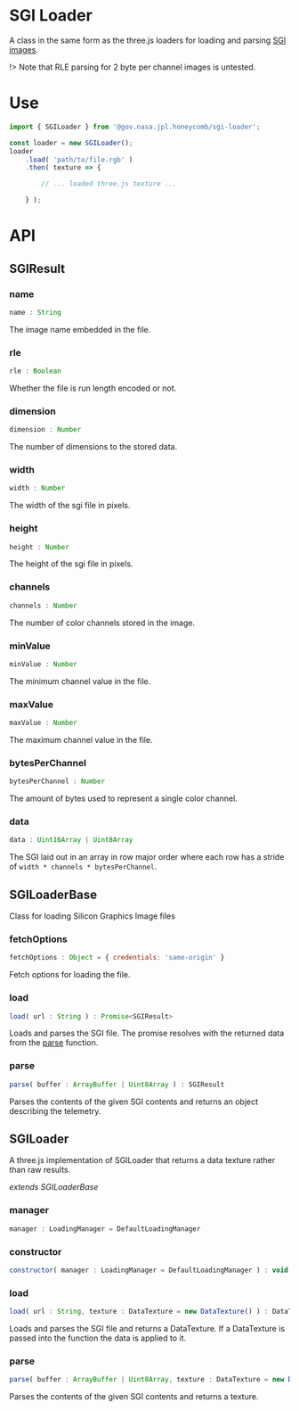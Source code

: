 # SGI Loader

A class in the same form as the three.js loaders for loading and parsing [SGI images](http://paulbourke.net/dataformats/sgirgb/).

!> Note that RLE parsing for 2 byte per channel images is untested.

<!--{example sgi-loader.js}-->
<!--{package-dependencies ./package.json}-->

# Use

```js
import { SGILoader } from '@gov.nasa.jpl.honeycomb/sgi-loader';

const loader = new SGILoader();
loader
    .load( 'path/to/file.rgb' )
    .then( texture => {

        // ... loaded three.js texture ...

    } );
```

# API

<!-- START_AUTOGENERATED_DOCS -->
## SGIResult

### name<a name="SGIResult#name"></a>

```js
name : String
```


The image name embedded in the file.


### rle<a name="SGIResult#rle"></a>

```js
rle : Boolean
```


Whether the file is run length encoded or not.


### dimension<a name="SGIResult#dimension"></a>

```js
dimension : Number
```


The number of dimensions to the stored data.


### width<a name="SGIResult#width"></a>

```js
width : Number
```


The width of the sgi file in pixels.


### height<a name="SGIResult#height"></a>

```js
height : Number
```


The height of the sgi file in pixels.


### channels<a name="SGIResult#channels"></a>

```js
channels : Number
```


The number of color channels stored in the image.


### minValue<a name="SGIResult#minValue"></a>

```js
minValue : Number
```


The minimum channel value in the file.


### maxValue<a name="SGIResult#maxValue"></a>

```js
maxValue : Number
```


The maximum channel value in the file.


### bytesPerChannel<a name="SGIResult#bytesPerChannel"></a>

```js
bytesPerChannel : Number
```


The amount of bytes used to represent a single color channel.


### data<a name="SGIResult#data"></a>

```js
data : Uint16Array | Uint8Array
```


The SGI laid out in an array in row major order where each row has a stride
of `width * channels * bytesPerChannel`.


## SGILoaderBase

Class for loading Silicon Graphics Image files

### fetchOptions<a name="SGILoaderBase#fetchOptions"></a>

```js
fetchOptions : Object = { credentials: 'same-origin' }
```


Fetch options for loading the file.


### load<a name="SGILoaderBase#load"></a>

```js
load( url : String ) : Promise<SGIResult>
```

Loads and parses the SGI file. The promise resolves with the returned
data from the [parse](#SGILoaderBase#parse) function.

### parse<a name="SGILoaderBase#parse"></a>

```js
parse( buffer : ArrayBuffer | Uint8Array ) : SGIResult
```

Parses the contents of the given SGI contents and returns an object describing
the telemetry.

## SGILoader

A three.js implementation of SGILoader that returns a data texture rather than raw results.

_extends SGILoaderBase_

### manager<a name="SGILoader#manager"></a>

```js
manager : LoadingManager = DefaultLoadingManager
```



### constructor

```js
constructor( manager : LoadingManager = DefaultLoadingManager ) : void
```

### load<a name="SGILoader#load"></a>

```js
load( url : String, texture : DataTexture = new DataTexture() ) : DataTexture
```

Loads and parses the SGI file and returns a DataTexture. If a DataTexture is passed into
the function the data is applied to it.

### parse<a name="SGILoader#parse"></a>

```js
parse( buffer : ArrayBuffer | Uint8Array, texture : DataTexture = new DataTexture() ) : DataTexture
```

Parses the contents of the given SGI contents and returns a texture.


<!-- END_AUTOGENERATED_DOCS -->
